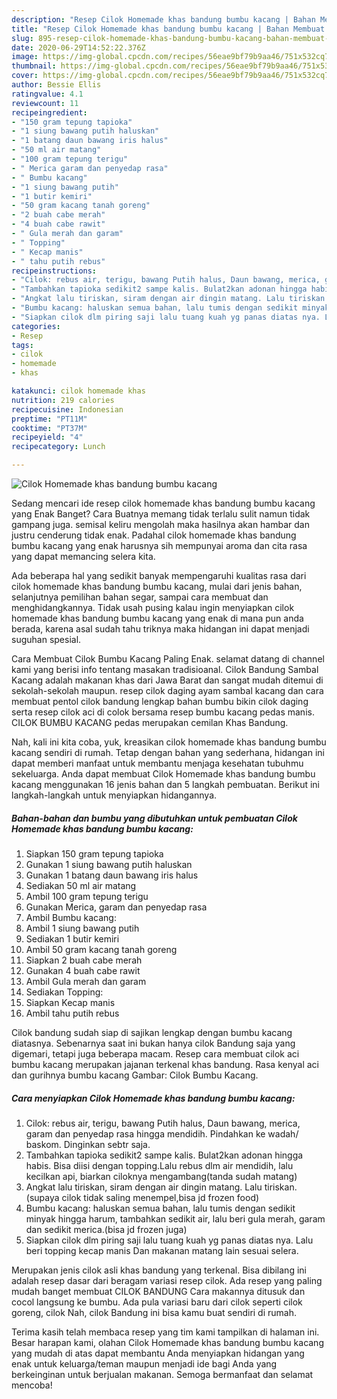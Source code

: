 ```yaml
---
description: "Resep Cilok Homemade khas bandung bumbu kacang | Bahan Membuat Cilok Homemade khas bandung bumbu kacang Yang Menggugah Selera"
title: "Resep Cilok Homemade khas bandung bumbu kacang | Bahan Membuat Cilok Homemade khas bandung bumbu kacang Yang Menggugah Selera"
slug: 895-resep-cilok-homemade-khas-bandung-bumbu-kacang-bahan-membuat-cilok-homemade-khas-bandung-bumbu-kacang-yang-menggugah-selera
date: 2020-06-29T14:52:22.376Z
image: https://img-global.cpcdn.com/recipes/56eae9bf79b9aa46/751x532cq70/cilok-homemade-khas-bandung-bumbu-kacang-foto-resep-utama.jpg
thumbnail: https://img-global.cpcdn.com/recipes/56eae9bf79b9aa46/751x532cq70/cilok-homemade-khas-bandung-bumbu-kacang-foto-resep-utama.jpg
cover: https://img-global.cpcdn.com/recipes/56eae9bf79b9aa46/751x532cq70/cilok-homemade-khas-bandung-bumbu-kacang-foto-resep-utama.jpg
author: Bessie Ellis
ratingvalue: 4.1
reviewcount: 11
recipeingredient:
- "150 gram tepung tapioka"
- "1 siung bawang putih haluskan"
- "1 batang daun bawang iris halus"
- "50 ml air matang"
- "100 gram tepung terigu"
- " Merica garam dan penyedap rasa"
- " Bumbu kacang"
- "1 siung bawang putih"
- "1 butir kemiri"
- "50 gram kacang tanah goreng"
- "2 buah cabe merah"
- "4 buah cabe rawit"
- " Gula merah dan garam"
- " Topping"
- " Kecap manis"
- " tahu putih rebus"
recipeinstructions:
- "Cilok: rebus air, terigu, bawang Putih halus, Daun bawang, merica, garam dan penyedap rasa hingga mendidih. Pindahkan ke wadah/ baskom. Dinginkan sebtr saja."
- "Tambahkan tapioka sedikit2 sampe kalis. Bulat2kan adonan hingga habis. Bisa diisi dengan topping.Lalu rebus dlm air mendidih, lalu kecilkan api, biarkan ciloknya mengambang(tanda sudah matang)"
- "Angkat lalu tiriskan, siram dengan air dingin matang. Lalu tiriskan. (supaya cilok tidak saling menempel,bisa jd frozen food)"
- "Bumbu kacang: haluskan semua bahan, lalu tumis dengan sedikit minyak hingga harum, tambahkan sedikit air, lalu beri gula merah, garam dan sedikit merica.(bisa jd frozen juga)"
- "Siapkan cilok dlm piring saji lalu tuang kuah yg panas diatas nya. Lalu beri topping kecap manis Dan makanan matang lain sesuai selera."
categories:
- Resep
tags:
- cilok
- homemade
- khas

katakunci: cilok homemade khas 
nutrition: 219 calories
recipecuisine: Indonesian
preptime: "PT11M"
cooktime: "PT37M"
recipeyield: "4"
recipecategory: Lunch

---
```



![Cilok Homemade khas bandung bumbu kacang](https://img-global.cpcdn.com/recipes/56eae9bf79b9aa46/751x532cq70/cilok-homemade-khas-bandung-bumbu-kacang-foto-resep-utama.jpg)

Sedang mencari ide resep cilok homemade khas bandung bumbu kacang yang Enak Banget? Cara Buatnya memang tidak terlalu sulit namun tidak gampang juga. semisal keliru mengolah maka hasilnya akan hambar dan justru cenderung tidak enak. Padahal cilok homemade khas bandung bumbu kacang yang enak harusnya sih mempunyai aroma dan cita rasa yang dapat memancing selera kita.

Ada beberapa hal yang sedikit banyak mempengaruhi kualitas rasa dari cilok homemade khas bandung bumbu kacang, mulai dari jenis bahan, selanjutnya pemilihan bahan segar, sampai cara membuat dan menghidangkannya. Tidak usah pusing kalau ingin menyiapkan cilok homemade khas bandung bumbu kacang yang enak di mana pun anda berada, karena asal sudah tahu triknya maka hidangan ini dapat menjadi suguhan spesial.

Cara Membuat Cilok Bumbu Kacang Paling Enak. selamat datang di channel kami yang berisi info tentang masakan tradisioanal. Cilok Bandung Sambal Kacang adalah makanan khas dari Jawa Barat dan sangat mudah ditemui di sekolah-sekolah maupun. resep cilok daging ayam sambal kacang dan cara membuat pentol cilok bandung lengkap bahan bumbu bikin cilok daging serta resep cilok aci di colok bersama resep bumbu kacang pedas manis. CILOK BUMBU KACANG pedas merupakan cemilan Khas Bandung.


Nah, kali ini kita coba, yuk, kreasikan cilok homemade khas bandung bumbu kacang sendiri di rumah. Tetap dengan bahan yang sederhana, hidangan ini dapat memberi manfaat untuk membantu menjaga kesehatan tubuhmu sekeluarga. Anda dapat membuat Cilok Homemade khas bandung bumbu kacang menggunakan 16 jenis bahan dan 5 langkah pembuatan. Berikut ini langkah-langkah untuk menyiapkan hidangannya.

<!--inarticleads1-->

##### Bahan-bahan dan bumbu yang dibutuhkan untuk pembuatan Cilok Homemade khas bandung bumbu kacang:

1. Siapkan 150 gram tepung tapioka
1. Gunakan 1 siung bawang putih haluskan
1. Gunakan 1 batang daun bawang iris halus
1. Sediakan 50 ml air matang
1. Ambil 100 gram tepung terigu
1. Gunakan  Merica, garam dan penyedap rasa
1. Ambil  Bumbu kacang:
1. Ambil 1 siung bawang putih
1. Sediakan 1 butir kemiri
1. Ambil 50 gram kacang tanah goreng
1. Siapkan 2 buah cabe merah
1. Gunakan 4 buah cabe rawit
1. Ambil  Gula merah dan garam
1. Sediakan  Topping:
1. Siapkan  Kecap manis
1. Ambil  tahu putih rebus


Cilok bandung sudah siap di sajikan lengkap dengan bumbu kacang diatasnya. Sebenarnya saat ini bukan hanya cilok Bandung saja yang digemari, tetapi juga beberapa macam. Resep cara membuat cilok aci bumbu kacang merupakan jajanan terkenal khas bandung. Rasa kenyal aci dan gurihnya bumbu kacang Gambar: Cilok Bumbu Kacang. 

<!--inarticleads2-->

##### Cara menyiapkan Cilok Homemade khas bandung bumbu kacang:

1. Cilok: rebus air, terigu, bawang Putih halus, Daun bawang, merica, garam dan penyedap rasa hingga mendidih. Pindahkan ke wadah/ baskom. Dinginkan sebtr saja.
1. Tambahkan tapioka sedikit2 sampe kalis. Bulat2kan adonan hingga habis. Bisa diisi dengan topping.Lalu rebus dlm air mendidih, lalu kecilkan api, biarkan ciloknya mengambang(tanda sudah matang)
1. Angkat lalu tiriskan, siram dengan air dingin matang. Lalu tiriskan. (supaya cilok tidak saling menempel,bisa jd frozen food)
1. Bumbu kacang: haluskan semua bahan, lalu tumis dengan sedikit minyak hingga harum, tambahkan sedikit air, lalu beri gula merah, garam dan sedikit merica.(bisa jd frozen juga)
1. Siapkan cilok dlm piring saji lalu tuang kuah yg panas diatas nya. Lalu beri topping kecap manis Dan makanan matang lain sesuai selera.


Merupakan jenis cilok asli khas bandung yang terkenal. Bisa dibilang ini adalah resep dasar dari beragam variasi resep cilok. Ada resep yang paling mudah banget membuat CILOK BANDUNG Cara makannya ditusuk dan cocol langsung ke bumbu. Ada pula variasi baru dari cilok seperti cilok goreng, cilok Nah, cilok Bandung ini bisa kamu buat sendiri di rumah. 

Terima kasih telah membaca resep yang tim kami tampilkan di halaman ini. Besar harapan kami, olahan Cilok Homemade khas bandung bumbu kacang yang mudah di atas dapat membantu Anda menyiapkan hidangan yang enak untuk keluarga/teman maupun menjadi ide bagi Anda yang berkeinginan untuk berjualan makanan. Semoga bermanfaat dan selamat mencoba!
